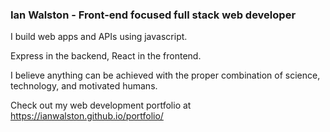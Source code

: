 ### Ian Walston - Front-end focused full stack web developer

I build web apps and APIs using javascript. 

Express in the backend, React in the frontend.

I believe anything can be achieved with the proper combination of science, technology, and motivated humans.

Check out my web development portfolio at https://ianwalston.github.io/portfolio/
